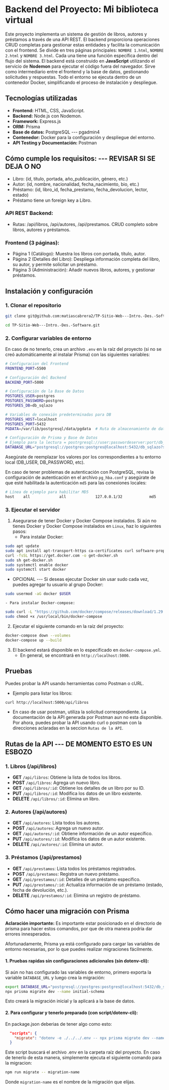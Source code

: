 # Backend del Proyecto: Mi biblioteca virtual

Este proyecto implementa un sistema de gestión de libros, autores y préstamos a través de una API REST. El backend proporciona operaciones CRUD completas para gestionar estas entidades y facilita la comunicación con el frontend.
Se divide en tres páginas principales: `NOMBRE 1.html`, `NOMBRE 2.html` y `NOMBRE 3.html`. Cada una tiene una función específica dentro del flujo del sistema.
El backend está construido en **JavaScript** utilizando el servicio de **Nodemon** para ejecutar el código fuera del navegador. Sirve como intermediario entre el frontend y la base de datos, gestionando solicitudes y respuestas. Todo el entorno se ejecuta dentro de un contenedor Docker, simplificando el proceso de instalación y despliegue.

## Tecnologías utilizadas

- **Frontend:** HTML, CSS, JavaScript.
- **Backend:** Node.js con Nodemon.
- **Framework:** Express.js
- **ORM:** Prisma
- **Base de datos:** PostgreSQL --- pgadmin4
- **Contenedor:** Docker para la configuración y despliegue del entorno.
- **API Testing y Documentación:** Postman

## Cómo cumple los requisitos:  --- REVISAR SI SE DEJA O NO
- Libro: (id, título, portada, año_publicación, género, etc.)
- Autor: (id, nombre, nacionalidad, fecha_nacimiento, bio, etc.)
- Préstamo: (id, libro_id, fecha_prestamo, fecha_devolucion, lector, estado)
- Préstamo tiene un foreign key a Libro.

### API REST Backend:
- Rutas: /api/libros, /api/autores, /api/prestamos. CRUD completo sobre libros, autores y préstamos.

### Frontend (3 páginas):
- Página 1 (Catálogo): Muestra los libros con portada, título, autor.
- Página 2 (Detalles del Libro): Despliega información completa del libro, su autor, y permite solicitar un préstamo.
- Página 3 (Administración): Añadir nuevos libros, autores, y gestionar préstamos.


## Instalación y configuración

### 1. Clonar el repositorio
```bash
git clone git@github.com:matiascabrera2/TP-Sitio-Web---Intro.-Des.-Software.git
```
```bash
cd TP-Sitio-Web---Intro.-Des.-Software.git
```

### 2. Configurar variables de entorno
En caso de no tenerlo, crea un archivo `.env` en la raíz del proyecto (si no se creó automáticamente al instalar Prisma) 
con las siguientes variables:

```bash
# Configuracion del Frontend
FRONTEND_PORT=5500

# Configuración del Backend
BACKEND_PORT=5000

# Configuración de la Base de Datos
POSTGRES_USER=postgres
POSTGRES_PASSWORD=postgres
POSTGRES_DB=db_sqlazo

# Variables de conexión predeterminadas para DB
POSTGRES_HOST=localhost
POSTGRES_PORT=5432
PGDATA=/var/lib/postgresql/data/pgdata  # Ruta de almacenamiento de datos de PostgreSQL

# Configuración de Prisma y Base de Datos
# Ejemplo para la lectura = postrgresql://user:passwordeserver:port/db_name
DATABASE_URL="postgresql://postgres:postgres@localhost:5432/db_sqlazo?schema=public"
```
Asegúrate de reemplazar los valores por los correspondientes a tu entorno local (DB_USER, DB_PASSWORD, etc).

En caso de tener problemas de autenticación con PostgreSQL, revisa la configuración de autenticación en el archivo `pg_hba.conf` y asegúrate de que esté habilitada la autenticación `md5` para las conexiones locales:
```bash
# Línea de ejemplo para habilitar MD5
host    all             all             127.0.0.1/32            md5
```

### 3. Ejecutar el servidor
1. Asegurarse de tener Docker y Docker Compose instalados.
    Si aún no tienes Docker y Docker Compose instalados en `Linux`, haz lo siguientes pasos:
    - Para instalar Docker:
```bash
sudo apt update
sudo apt install apt-transport-https ca-certificates curl software-properties-common
curl -fsSL https://get.docker.com -o get-docker.sh
sudo sh get-docker.sh
sudo systemctl enable docker
sudo systemctl start docker
```

- OPCIONAL --- Si deseas ejecutar Docker sin usar sudo cada vez, puedes agregar tu usuario al grupo Docker:
```bash
sudo usermod -aG docker $USER
```
    - Para instalar Docker-compose:
```bash
sudo curl -L "https://github.com/docker/compose/releases/download/1.29.2/docker-compose-$(uname -s)-$(uname -m)" -o /usr/local/bin/docker-compose
sudo chmod +x /usr/local/bin/docker-compose
```
2. Ejecutar el siguiente comando en la raíz del proyecto:
```bash
docker-compose down --volumes
docker-compose up --build
```
3. El backend estará disponible en lo especificado en `docker-compose.yml`.
    - En general, se encontrará en `http://localhost:5000`.

## Pruebas

Puedes probar la API usando herramientas como Postman o cURL. 
- Ejemplo para listar los libros:

```bash
curl http://localhost:5000/api/libros
```
- En caso de usar postman, utiliza la solicitud correspondiente.
La documentación de la API generada por Postman aun no esta disponible. Por ahora, puedes probar la API usando curl o postman con la direcciones aclaradas en la seccion `Rutas de la API`.

## Rutas de la API --- DE MOMENTO ESTO ES UN ESBOZO

### 1. Libros (/api/libros)
- **GET** `/api/libros`: Obtiene la lista de todos los libros.
- **POST** `/api/libros`: Agrega un nuevo libro.
- **GET** `/api/libros/:id`: Obtiene los detalles de un libro por su ID.
- **PUT** `/api/libros/:id`: Modifica los datos de un libro existente.
- **DELETE** `/api/libros/:id`: Elimina un libro.

### 2. Autores (/api/autores)
- **GET** `/api/autores`: Lista todos los autores.
- **POST** `/api/autores`: Agrega un nuevo autor.
- **GET** `/api/autores/:id`: Obtiene información de un autor específico.
- **PUT** `/api/autores/:id`: Modifica los datos de un autor existente.
- **DELETE** `/api/autores/:id`: Elimina un autor.

### 3. Préstamos (/api/prestamos)
- **GET** `/api/prestamos`: Lista todos los préstamos registrados.
- **POST** `/api/prestamos`: Registra un nuevo préstamo.
- **GET** `/api/prestamos/:id`: Detalles de un préstamo específico.
- **PUT** `/api/prestamos/:id`: Actualiza información de un préstamo (estado, fecha de devolución, etc.).
- **DELETE** `/api/prestamos/:id`: Elimina un registro de préstamo.

## Cómo hacer una migración con Prisma

**Aclaración importante:** Es importante estar posicionado en el directorio de prisma para hacer estos comandos, por que de otra manera podria dar errores innesperados.

Afortunadamente, Prisma ya está configurado para cargar las variables de entorno necesarias, por lo que puedes realizar migraciones fácilmente.

#### 1. **Pruebas rapidas sin configuraciones adicionales (sin dotenv-cli):**

Si aún no has configurado las variables de entorno, primero exporta la variable `DATABASE_URL` y luego crea la migración:

```bash
export DATABASE_URL="postgresql://postgres:postgres@localhost:5432/db_sqlazo?schema=public"
npx prisma migrate dev --name initial-schema
```
Esto creará la migración inicial y la aplicará a la base de datos.

#### 2. **Para configurar y tenerlo preparado (con script/dotenv-cli):**
En package.json deberias de tener algo como esto:

```json
  "scripts": {
    "migrate": "dotenv -e ./../../.env -- npx prisma migrate dev --name"
  }
```
Este script buscará el archivo .env en la carpeta raíz del proyecto. En caso de tenerlo de esta manera, simplemente ejecuta el siguiente comando para la migracion:

```bash
npm run migrate -- migration-name
```
Donde `migration-name` es el nombre de la migración que elijas.
